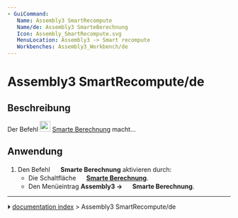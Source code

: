 ```yaml
---
- GuiCommand:
   Name: Assembly3 SmartRecompute
   Name/de: Assembly3 SmarteBerechnung
   Icon: Assembly_SmartRecompute.svg‎‎
   MenuLocation: Assembly3 -> Smart recompute
   Workbenches: Assembly3_Workbench/de
---
```


# Assembly3 SmartRecompute/de

## Beschreibung

Der Befehl <img alt="" src=images/Assembly_SmartRecompute.svg  style="width:24px;"> [Smarte Berechnung](Assembly3_SmartRecompute/de.md) macht\...

## Anwendung

1.  Den Befehl <img alt="" src=images/Assembly_SmartRecompute.svg  style="width:16px;"> **Smarte Berechnung** aktivieren durch:
    -   Die Schaltfläche **<img src="images/Assembly_SmartRecompute.svg" width=16px> [Smarte Berechnung](Assembly3_SmartRecompute/de.md)**.
    -   Den Menüeintrag **Assembly3 → <img src="images/Assembly_SmartRecompute.svg" width=16px> Smarte Berechnung**.



---
⏵ [documentation index](../README.md) > Assembly3 SmartRecompute/de
